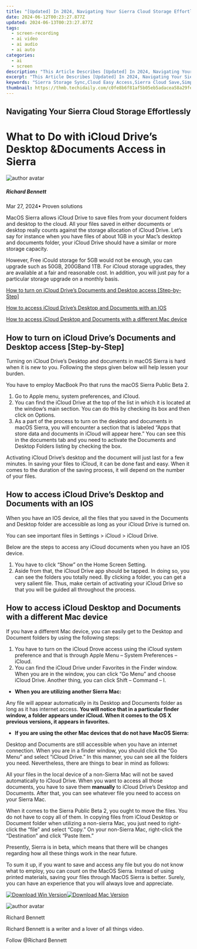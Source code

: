 ```yaml
---
title: "[Updated] In 2024, Navigating Your Sierra Cloud Storage Effortlessly"
date: 2024-06-12T00:23:27.877Z
updated: 2024-06-13T00:23:27.877Z
tags: 
  - screen-recording
  - ai video
  - ai audio
  - ai auto
categories: 
  - ai
  - screen
description: "This Article Describes [Updated] In 2024, Navigating Your Sierra Cloud Storage Effortlessly"
excerpt: "This Article Describes [Updated] In 2024, Navigating Your Sierra Cloud Storage Effortlessly"
keywords: "Sierra Storage Sync,Cloud Easy Access,Sierra Cloud Save,Simplify Cloud Data,Navigate Cloud Efficiently,Seamless Storage Use,Streamlined Cloud Experience"
thumbnail: https://thmb.techidaily.com/c0fe8b6f81af5b05eb5adacea58a29fe6fd2f271b6a687457517f15534dc6b13.jpg
---
```


## Navigating Your Sierra Cloud Storage Effortlessly

# What to Do with iCloud Drive’s Desktop &Documents Access in Sierra

![author avatar](https://images.wondershare.com/filmora/article-images/richard-bennett.jpg)

##### Richard Bennett

 Mar 27, 2024• Proven solutions

MacOS Sierra allows iCloud Drive to save files from your document folders and desktop to the cloud. All your files saved in either documents or desktop really counts against the storage allocation of iCloud Drive. Let’s say for instance when you have files of about 1GB in your Mac’s desktop and documents folder, your iCloud Drive should have a similar or more storage capacity.

However, Free iCould storage for 5GB would not be enough, you can upgrade such as 50GB, 200GBand 1TB. For iCloud storage upgrades, they are available at a fair and reasonable cost. In addition, you will just pay for a particular storage upgrade on a monthly basis.

[How to turn on iCloud Drive’s Documents and Desktop access \[Step-by-Step\]](#section1)

[How to access iCloud Drive’s Desktop and Documents with an IOS](#section2)

[How to access iCloud Desktop and Documents with a different Mac device](#section3)

## How to turn on iCloud Drive’s Documents and Desktop access \[Step-by-Step\]

Turning on iCloud Drive’s Desktop and documents in macOS Sierra is hard when it is new to you. Following the steps given below will help lessen your burden.

You have to employ MacBook Pro that runs the macOS Sierra Public Beta 2.

1. Go to Apple menu, system preferences, and iCloud.
2. You can find the iCloud Drive at the top of the list in which it is located at the window’s main section. You can do this by checking its box and then click on Options.
3. As a part of the process to turn on the desktop and documents in macOS Sierra, you will encounter a section that is labeled “Apps that store data and documents in iCloud will appear here.” You can see this in the documents tab and you need to activate the Documents and Desktop Folders listing by checking the box.

Activating iCloud Drive’s desktop and the document will just last for a few minutes. In saving your files to iCloud, it can be done fast and easy. When it comes to the duration of the saving process, it will depend on the number of your files.

## How to access iCloud Drive’s Desktop and Documents with an IOS

When you have an IOS device, all the files that you saved in the Documents and Desktop folder are accessible as long as your iCloud Drive is turned on.

You can see important files in Settings > iCloud > iCloud Drive.

Below are the steps to access any iCloud documents when you have an IOS device.

1. You have to click “Show” on the Home Screen Setting.
2. Aside from that, the iCloud Drive app should be tapped. In doing so, you can see the folders you totally need. By clicking a folder, you can get a very salient file. Thus, make certain of activating your iCloud Drive so that you will be guided all throughout the process.

## How to access iCloud Desktop and Documents with a different Mac device

If you have a different Mac device, you can easily get to the Desktop and Document folders by using the following steps:

1. You have to turn on the iCloud Drove access using the iCloud system preference and that is through Apple Menu – System Preferences – iCloud.
2. You can find the iCloud Drive under Favorites in the Finder window. When you are in the window, you can click “Go Menu” and choose iCloud Drive. Another thing, you can click Shift – Command – I.

* **When you are utilizing another Sierra Mac:**

Any file will appear automatically in its Desktop and Documents folder as long as it has internet access. **You will notice that in a particular finder window, a folder appears under iCloud. When it comes to the OS X previous versions, it appears in favorites.**

* **If you are using the other Mac devices that do not have MacOS Sierra:**

Desktop and Documents are still accessible when you have an internet connection. When you are in a finder window, you should click the “Go Menu” and select “iCloud Drive.” In this manner, you can see all the folders you need. Nevertheless, there are things to bear in mind as follows:

All your files in the local device of a non-Sierra Mac will not be saved automatically to iCloud Drive. When you want to access all those documents, you have to save them **manually** to iCloud Drive’s Desktop and Documents. After that, you can see whatever file you need to access on your Sierra Mac.

When it comes to the Sierra Public Beta 2, you ought to move the files. You do not have to copy all of them. In copying files from iCloud Desktop or Document folder when utilizing a non-sierra Mac, you just need to right-click the “file” and select “Copy.” On your non-Sierra Mac, right-click the “Destination” and click “Paste Item.”

Presently, Sierra is in beta, which means that there will be changes regarding how all these things work in the near future.

To sum it up, if you want to save and access any file but you do not know what to employ, you can count on the MacOS Sierra. Instead of using printed materials, saving your files through MacOS Sierra is better. Surely, you can have an experience that you will always love and appreciate.

[![Download Win Version](https://images.wondershare.com/filmora/guide/download-btn-win.jpg)](https://tools.techidaily.com/wondershare/filmora/download/)[![Download Mac Version](https://images.wondershare.com/filmora/guide/download-btn-mac.jpg)](https://tools.techidaily.com/wondershare/filmora/download/)

![author avatar](https://images.wondershare.com/filmora/article-images/richard-bennett.jpg)

Richard Bennett

Richard Bennett is a writer and a lover of all things video.

Follow @Richard Bennett


<ins class="adsbygoogle"
     style="display:block"
     data-ad-format="autorelaxed"
     data-ad-client="ca-pub-7571918770474297"
     data-ad-slot="1223367746"></ins>



<ins class="adsbygoogle"
     style="display:block"
     data-ad-client="ca-pub-7571918770474297"
     data-ad-slot="8358498916"
     data-ad-format="auto"
     data-full-width-responsive="true"></ins>



